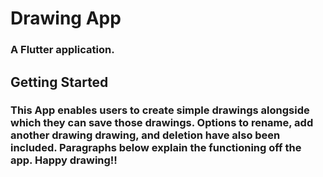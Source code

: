 # Drawing App

### A Flutter application.

## Getting Started

### This App enables users to create simple drawings alongside which they can save those drawings. Options to rename, add another drawing drawing, and deletion have also been included. Paragraphs below explain the functioning off the app. Happy drawing!!

